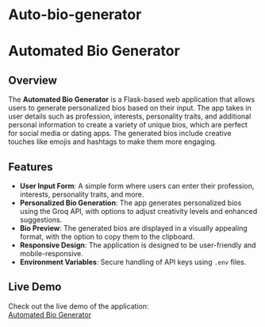 ﻿# Auto-bio-generator

# Automated Bio Generator

## Overview
The **Automated Bio Generator** is a Flask-based web application that allows users to generate personalized bios based on their input. The app takes in user details such as profession, interests, personality traits, and additional personal information to create a variety of unique bios, which are perfect for social media or dating apps. The generated bios include creative touches like emojis and hashtags to make them more engaging.

## Features
- **User Input Form**: A simple form where users can enter their profession, interests, personality traits, and more.
- **Personalized Bio Generation**: The app generates personalized bios using the Groq API, with options to adjust creativity levels and enhanced suggestions.
- **Bio Preview**: The generated bios are displayed in a visually appealing format, with the option to copy them to the clipboard.
- **Responsive Design**: The application is designed to be user-friendly and mobile-responsive.
- **Environment Variables**: Secure handling of API keys using `.env` files.

## Live Demo
Check out the live demo of the application:  
[Automated Bio Generator](https://auto-bio-generator.onrender.com)
